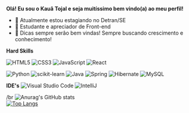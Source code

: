 **Olá! Eu sou o Kauâ Tojal e seja muitíssimo bem vindo(a) ao meu perfil!**


- 🔭 Atualmente estou estagiando no Detran/SE
- 🌱 Estudante e apreciador de Front-end
- 🤔 Dicas sempre serâo bem vindas! Sempre buscando crescimento e conhecimento!


**Hard Skills**

![HTML5](https://img.shields.io/badge/html5-%23E34F26.svg?style=for-the-badge&logo=html5&logoColor=white)
![CSS3](https://img.shields.io/badge/css3-%231572B6.svg?style=for-the-badge&logo=css3&logoColor=white)
![JavaScript](https://img.shields.io/badge/javascript-%23323330.svg?style=for-the-badge&logo=javascript&logoColor=%23F7DF1E)
![React](https://img.shields.io/badge/react-%2320232a.svg?style=for-the-badge&logo=react&logoColor=%2361DAFB)

![Python](https://img.shields.io/badge/python-3670A0?style=for-the-badge&logo=python&logoColor=ffdd54)
![scikit-learn](https://img.shields.io/badge/scikit--learn-%23F7931E.svg?style=for-the-badge&logo=scikit-learn&logoColor=white)
![Java](https://img.shields.io/badge/java-%23ED8B00.svg?style=for-the-badge&logo=openjdk&logoColor=white)
![Spring](https://img.shields.io/badge/spring-%236DB33F.svg?style=for-the-badge&logo=spring&logoColor=white)
![Hibernate](https://img.shields.io/badge/Hibernate-59666C?style=for-the-badge&logo=Hibernate&logoColor=white)
![MySQL](https://img.shields.io/badge/mysql-4479A1.svg?style=for-the-badge&logo=mysql&logoColor=white)

**IDE's**
![Visual Studio Code](https://img.shields.io/badge/-Visual%20Studio%20Code-333333?style=flat&logo=visual-studio-code&logoColor=007ACC)
![IntelliJ](https://img.shields.io/badge/Intellij%20Idea-333333?style=flat&logo=intellij-idea)

/br
![Anurag's GitHub stats](https://github-readme-stats.vercel.app/api?username=kauatojal&show_icons=true&theme=synthwave)    
[![Top Langs](https://github-readme-stats.vercel.app/api/top-langs/?username=kauatojal&layout=donut)](https://github.com/kauatojal/github-readme-stats)
